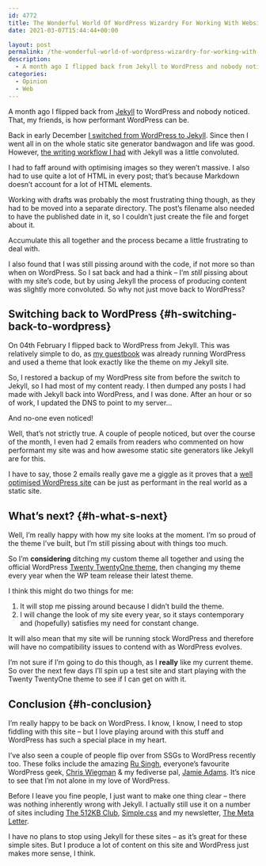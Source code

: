 ```yaml
---
id: 4772
title: The Wonderful World Of WordPress Wizardry For Working With Websites
date: 2021-03-07T15:44:44+00:00

layout: post
permalink: /the-wonderful-world-of-wordpress-wizardry-for-working-with-websites/
description:
  - A month ago I flipped back from Jekyll to WordPress and nobody noticed. That, my friends, is how performant WordPress can be.
categories:
  - Opinion
  - Web
---
```

<p class="medium">
  A month ago I flipped back from <a href="https://jekyllrb.com/" target="_blank" rel="noreferrer noopener">Jekyll</a> to WordPress and nobody noticed. That, my friends, is how performant WordPress can be.
</p>

Back in early December [I switched from WordPress to Jekyll](https://kevquirk.com/goodbye-wordpress-switched-to-jekyll/). Since then I went all in on the whole static site generator bandwagon and life was good. However, [the writing workflow I had](https://kevquirk.com/my-writing-workflow/) with Jekyll was a little convoluted.

I had to faff around with optimising images so they weren&#8217;t massive. I also had to use quite a lot of HTML in every post; that&#8217;s because Markdown doesn&#8217;t account for a lot of HTML elements.

Working with drafts was probably the most frustrating thing though, as they had to be moved into a separate directory. The post&#8217;s filename also needed to have the published date in it, so I couldn&#8217;t just create the file and forget about it.

Accumulate this all together and the process became a little frustrating to deal with.

I also found that I was still pissing around with the code, if not more so than when on WordPress. So I sat back and had a think &#8211; I&#8217;m _still_ pissing about with my site&#8217;s code, but by using Jekyll the process of producing content was slightly more convoluted. So why not just move back to WordPress?

## Switching back to WordPress {#h-switching-back-to-wordpress}

On 04th February I flipped back to WordPress from Jekyll. This was relatively simple to do, as [my guestbook](https://kevquirk.com/guestbook/) was already running WordPress and used a theme that look exactly like the theme on my Jekyll site.

So, I restored a backup of my WordPress site from before the switch to Jekyll, so I had most of my content ready. I then dumped any posts I had made with Jekyll back into WordPress, and I was done. After an hour or so of work, I updated the DNS to point to my server&#8230;

<p class="medium">
  And no-one even noticed!
</p>

Well, that&#8217;s not strictly true. A couple of people noticed, but over the course of the month, I even had 2 emails from readers who commented on how performant my site was and how awesome static site generators like Jekyll are for this.

I have to say, those 2 emails really gave me a giggle as it proves that a [well optimised WordPress site](https://kevquirk.com/the-case-for-wordpress/) can be just as performant in the real world as a static site.

## What&#8217;s next? {#h-what-s-next}

Well, I&#8217;m really happy with how my site looks at the moment. I&#8217;m so proud of the theme I&#8217;ve built, but I&#8217;m still pissing about with things too much.

So I&#8217;m **considering** ditching my custom theme all together and using the official WordPress <a href="https://wordpress.org/themes/twentytwentyone/" target="_blank" rel="noreferrer noopener">Twenty TwentyOne theme</a>, then changing my theme every year when the WP team release their latest theme.

I think this might do two things for me:

  1. It will stop me pissing around because I didn&#8217;t build the theme.
  2. I will change the look of my site every year, so it stays contemporary and (hopefully) satisfies my need for constant change.

It will also mean that my site will be running stock WordPress and therefore will have no compatibility issues to contend with as WordPress evolves.

I&#8217;m not sure if I&#8217;m going to do this though, as I **really** like my current theme. So over the next few days I&#8217;ll spin up a test site and start playing with the Twenty TwentyOne theme to see if I can get on with it.

## Conclusion {#h-conclusion}

I&#8217;m really happy to be back on WordPress. I know, I know, I need to stop fiddling with this site &#8211; but I love playing around with this stuff and WordPress has such a special place in my heart.

I&#8217;ve also seen a couple of people flip over from SSGs to WordPress recently too. These folks include the amazing <a href="https://rusingh.com/2021/03/05/waving-thankful-goodbye-to-static-websites-and-more/" target="_blank" rel="noreferrer noopener">Ru Singh</a>, everyone&#8217;s favourite WordPress geek, <a href="https://chriswiegman.com/2020/08/hello-wordpress-my-old-friend/" target="_blank" rel="noreferrer noopener">Chris Wiegman</a> & my fediverse pal, <a href="https://jamiesnotes.com" target="_blank" rel="noreferrer noopener">Jamie Adams</a>. It&#8217;s nice to see that I&#8217;m not alone in my love of WordPress.

Before I leave you fine people, I just want to make one thing clear &#8211; there was nothing inherently wrong with Jekyll. I actually still use it on a number of sites including <a href="https://512kb.club" target="_blank" rel="noreferrer noopener">The 512KB Club</a>, <a href="https://simplecss.org" target="_blank" rel="noreferrer noopener">Simple.css</a> and my newsletter, <a href="https://metaletter.net" target="_blank" rel="noreferrer noopener">The Meta Letter</a>.

I have no plans to stop using Jekyll for these sites &#8211; as it&#8217;s great for these simple sites. But I produce a lot of content on this site and WordPress just makes more sense, I think.

